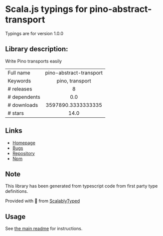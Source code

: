 
# Scala.js typings for pino-abstract-transport

Typings are for version 1.0.0

## Library description:
Write Pino transports easily

|                    |                 |
| ------------------ | :-------------: |
| Full name          | pino-abstract-transport |
| Keywords           | pino, transport |
| # releases         | 8 |
| # dependents       | 0.0 |
| # downloads        | 3597890.3333333335 |
| # stars            | 14.0 |

## Links
- [Homepage](https://github.com/pinojs/pino-abstract-transport#readme)
- [Bugs](https://github.com/pinojs/pino-abstract-transport/issues)
- [Repository](https://github.com/pinojs/pino-abstract-transport)
- [Npm](https://www.npmjs.com/package/pino-abstract-transport)
    


## Note
This library has been generated from typescript code from first party type definitions.

Provided with :purple_heart: from [ScalablyTyped](https://github.com/oyvindberg/ScalablyTyped)

## Usage
See [the main readme](../../readme.md) for instructions.


